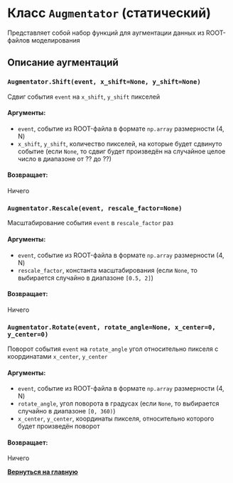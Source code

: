 # Класс `Augmentator` (статический)
Представляет собой набор функций для аугментации данных из ROOT-файлов моделирования

## Описание аугментаций

### `Augmentator.Shift(event, x_shift=None, y_shift=None)`
Сдвиг события `event` на `x_shift`, `y_shift` пикселей

#### Аргументы:
* `event`, событие из ROOT-файла в формате `np.array` размерности (4, N)
* `x_shift`, `y_shift`, количество пикселей, на которые будет сдвинуто событие (если `None`, то сдвиг будет произведён на случайное целое число в диапазоне от ?? до ??)

#### Возвращает:
Ничего

### `Augmentator.Rescale(event, rescale_factor=None)`
Масштабирование события `event` в `rescale_factor` раз 

#### Аргументы:
* `event`, событие из ROOT-файла в формате `np.array` размерности (4, N)
* `rescale_factor`, константа масштабирования (если `None`, то выбирается случайно в диапазоне `[0.5, 2]`)

#### Возвращает:
Ничего

### `Augmentator.Rotate(event, rotate_angle=None, x_center=0, y_center=0)`
Поворот события `event` на `rotate_angle` угол относительно пикселя с координатами `x_center`, `y_center`

#### Аргументы:
* `event`, событие из ROOT-файла в формате `np.array` размерности (4, N)
* `rotate_angle`, угол поворота в градусах (если `None`, то выбирается случайно в диапазоне `[0, 360)`)
* `x_center`, `y_center`, координаты пикселя, относительно которого будет произведён поворот

#### Возвращает:
Ничего

[**Вернуться на главную**](Home.md)
